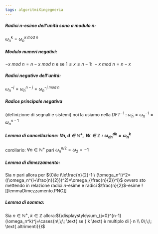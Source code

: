 ```yaml
---
tags: algoritmiXingegneria 
---
```

##### Radici $n$-esime dell'unità sono a modulo $n$:
${\omega_n^{k}=\omega_n^{k\ mod\ n}}$

##### Modulo numeri negativi:
${-x\ mod \ n= n-x \ mod \ n}$ e se ${1 \le x \le n-1:\ -x\ mod\ n=n-x}$

##### Radici negative dell'unità:
${\omega_n^{-j}=\omega_n^{n-j}=\omega_n^{-j \  mod \  n}}$

##### Radice principale negativa 
(definizione di segnali e sistemi) noi la usiamo nella $DFT^{-1}$ : ${\bar \omega_n=\omega_n^{-1}=\omega_n^{n-1} }$

##### Lemma di cancellazione: ${\forall n, d\in \mathbb{N}^+,\ \forall k \in \mathbb{Z}: \omega_{dn}^{dk}=\omega_n^k}$
corollario: ${\forall n \in \mathbb{N}^+}$ pari ${\omega_n^{n/2}=\omega_2=-1}$

##### Lemma di dimezzamento: 
Sia $n$ pari allora per ${0\le i\le\frac{n}{2}-1:\ (\omega_n^i)^2=((\omega_n^{i+\frac{n}{2}})^2)=\omega_{\frac{n}{2}}^i}$
ovvero sto mettendo in relazione radici $n$-esime e radici $\frac{n}{2}$-esime ![[lemmaDimezzamento.PNG]]

##### Lemma di somma: 
Sia ${n \in \mathbb{N}^+,\  k\in\mathbb{Z}}$ allora:${\displaystyle\sum_{j=0}^{n-1}(\omega_n^k)^j=\cases{n\;\;\;  \text{ se } k \text{ è multiplo di } n  \\ 0\;\;\;  \text{ altrimenti}}}$



